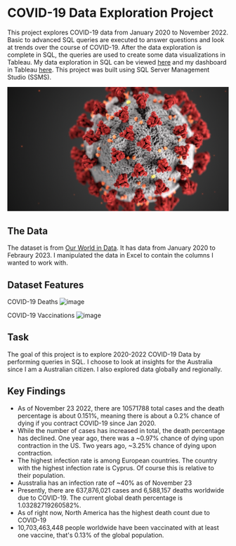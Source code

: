 # COVID-19 Data Exploration Project

This project explores COVID-19 data from January 2020 to November 2022. Basic to advanced SQL queries are executed to answer questions and look at trends over the course of COVID-19. After the data exploration is complete in SQL, the queries are used to create some data visualizations in Tableau. My data exploration in SQL can be viewed [here](https://github.com/stubbsdiondra/PortfolioProjects/blob/main/COVID-19%20Data%20Exploration%20Project/COVID-19%20Data%20Exploration%20Project.sql) and my dashboard in Tableau [here](https://public.tableau.com/app/profile/diondra.stubbs/viz/COVID-19Project2022/Dashboard1). This project was built using 
SQL Server Management Studio (SSMS).

![alt text](https://github.com/Moahmed01/Portfolio-Projects-/blob/main/COVID-19%20Data%20Exploration%20Project/coronavirus.png)

## The Data

The dataset is from [Our World in Data](https://ourworldindata.org/covid-deaths). It has data from January 2020 to Febraury 2023. I manipulated the data in Excel to contain the columns I wanted to work with.

## Dataset Features

COVID-19 Deaths
![image](https://user-images.githubusercontent.com/83089796/204070449-69db32a5-6768-4086-8e3a-55f9d41f20fd.png)

COVID-19 Vaccinations
![image](https://user-images.githubusercontent.com/83089796/204070487-66a31de0-e126-4565-9bbf-03ad60735d71.png)


## Task

The goal of this project is to explore 2020-2022 COVID-19 Data by performing queries in SQL. I choose to look at insights for the Australia since I am a Australian citizen. I also explored data globally and regionally.


## Key Findings
 - As of November 23 2022, there are 10571788 total cases and the death percentage is about 0.151%, meaning there is about a 0.2% chance of dying if you contract COVID-19 since Jan 2020.
 - While the number of cases has increased in total, the death percentage has declined. One year ago, there was a ~0.97% chance of dying upon contraction in the US. Two years ago, ~3.25% chance of dying upon contraction.
 - The highest infection rate is among European countries. The country with the highest infection rate is Cyprus. Of course this is relative to their population.
 - Ausstralia has an infection rate of ~40% as of November 23
 - Presently, there are 637,876,021 cases and 6,588,157 deaths worldwide due to COVID-19. The current global death percentage is 1.03282719260582%.
 - As of right now, North America has the highest death count due to COVID-19
 - 10,703,463,448 people worldwide have been vaccinated with at least one vaccine, that's 0.13% of the global population.
 
